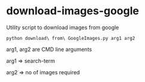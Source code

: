 # download-images-google
Utility script to download images from google

`python download\ from\ GoogleImages.py arg1 arg2`

arg1, arg2 are CMD line arguments

arg1 => search-term

arg2 => no of images required
